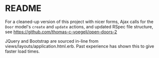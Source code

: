 # README
For a cleaned-up version of this project with nicer forms, Ajax calls for the `Door` model's `create` and `update` actions, and updated RSpec file structure, see https://github.com/thomas-c-voegeli/open-doors-2

JQuery and Bootstrap are sourced in-line from views/layouts/application.html.erb. Past experience has shown this to give faster load times.

